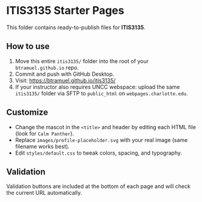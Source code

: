 # ITIS3135 Starter Pages

This folder contains ready-to-publish files for **ITIS3135**.

## How to use
1. Move this entire `itis3135/` folder into the root of your `btramuel.github.io` repo.
2. Commit and push with GitHub Desktop.
3. Visit: https://btramuel.github.io/itis3135/
4. If your instructor also requires UNCC webspace: upload the same `itis3135/` folder via SFTP to `public_html` on `webpages.charlotte.edu`.

## Customize
- Change the mascot in the `<title>` and header by editing each HTML file (look for `Calm Panther`).
- Replace `images/profile-placeholder.svg` with your real image (same filename works best).
- Edit `styles/default.css` to tweak colors, spacing, and typography.

## Validation
Validation buttons are included at the bottom of each page and will check the current URL automatically.